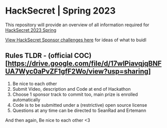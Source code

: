 # HackSecret | Spring 2023

This repository will provide an overview of all information required for [HackSecret 2023 Spring](https://scrt.network/hacksecret-2023)

[View HackSecret Sponsor challenges here](./SPONSOR-CHALLENGES.md) for ideas of what to buidl

## Rules TLDR - (official COC)[https://drive.google.com/file/d/17wlPiavqjqBNFUA7Wyc0aPvZF1gfF2Wo/view?usp=sharing]

1. Be nice to each other
2. Submit Video, description and Code at end of Hackathon
3. Choose 1 sponsor track to commit too, main prize is enrolled automatically
4. Code is to be submitted under a (restrictive) open source license
5. Questions at any time can be directed to SeanRad and Ertemann

And then again, Be nice to each other <3
